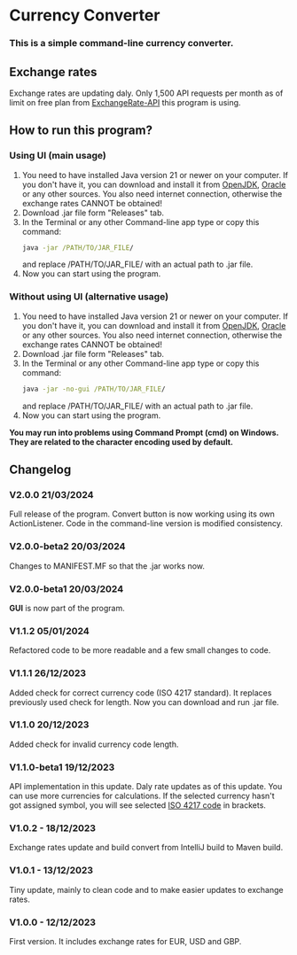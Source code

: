 # Currency Converter    
### This is a simple command-line currency converter.
   
## Exchange rates
Exchange rates are updating daly. Only 1,500 API requests per month as of limit on free 
plan from [ExchangeRate-API](https://www.exchangerate-api.com/) this program is using.

## How to run this program?
### Using UI (main usage)
1.  You need to have installed Java version 21 or newer on your computer. If you don't have it, you can download and
install it from [OpenJDK](https://openjdk.org/install/), [Oracle](https://www.oracle.com/java/technologies/downloads/) or any other sources.
You also need internet connection, otherwise the exchange rates CANNOT be obtained!
2. Download .jar file form "Releases" tab.
3. In the Terminal or any other Command-line app type or copy this command:
   ```cmd
   java -jar /PATH/TO/JAR_FILE/
   ```
   and replace /PATH/TO/JAR_FILE/ with an actual path to .jar file.
4. Now you can start using the program.

### Without using UI (alternative usage)
1. You need to have installed Java version 21 or newer on your computer. If you don't have it, you can download and 
install it from [OpenJDK](https://openjdk.org/install/), [Oracle](https://www.oracle.com/java/technologies/downloads/) or any other sources. 
You also need internet connection, otherwise the exchange rates CANNOT be obtained!
2. Download .jar file form "Releases" tab.
3. In the Terminal or any other Command-line app type or copy this command:
   ```cmd
   java -jar -no-gui /PATH/TO/JAR_FILE/
   ```
   and replace /PATH/TO/JAR_FILE/ with an actual path to .jar file.
4. Now you can start using the program.

**You may run into problems using Command Prompt (cmd) on Windows. They are related to the character encoding used by default.**

## Changelog

### V2.0.0 21/03/2024
Full release of the program. 
Convert button is now working using its own ActionListener.
Code in the command-line version is modified consistency.

### V2.0.0-beta2 20/03/2024
Changes to MANIFEST.MF so that the .jar works now.

### V2.0.0-beta1 20/03/2024
**GUI** is now part of the program.   

### V1.1.2 05/01/2024
Refactored code to be more readable and a few small changes to code.

### V1.1.1 26/12/2023
Added check for correct currency code (ISO 4217 standard).
It replaces previously used check for length.
Now you can download and run .jar file.

### V1.1.0 20/12/2023
Added check for invalid currency code length.

### V1.1.0-beta1 19/12/2023
API implementation in this update.
Daly rate updates as of this update.
You can use more currencies for calculations. 
If the selected currency hasn't got assigned symbol,
you will see selected [ISO 4217 code](https://en.wikipedia.org/wiki/ISO_4217)
in brackets.

### V1.0.2 - 18/12/2023
Exchange rates update and build convert from IntelliJ build to Maven build.

### V1.0.1 - 13/12/2023
Tiny update, mainly to clean code and to make easier updates to exchange rates.

### V1.0.0 - 12/12/2023 
First version. It includes exchange rates for EUR, USD and GBP.